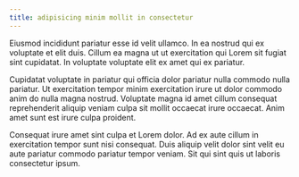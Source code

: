```yaml
---
title: adipisicing minim mollit in consectetur
---
```


Eiusmod incididunt pariatur esse id velit ullamco. In ea nostrud qui ex voluptate et elit duis. Cillum ea magna ut ut exercitation qui Lorem sit fugiat sint cupidatat. In voluptate voluptate elit ex amet qui ex pariatur.

Cupidatat voluptate in pariatur qui officia dolor pariatur nulla commodo nulla pariatur. Ut exercitation tempor minim exercitation irure ut dolor commodo anim do nulla magna nostrud. Voluptate magna id amet cillum consequat reprehenderit aliquip veniam culpa sit mollit occaecat irure occaecat. Anim amet sunt est irure culpa proident.

Consequat irure amet sint culpa et Lorem dolor. Ad ex aute cillum in exercitation tempor sunt nisi consequat. Duis aliquip velit dolor sint velit eu aute pariatur commodo pariatur tempor veniam. Sit qui sint quis ut laboris consectetur ipsum.